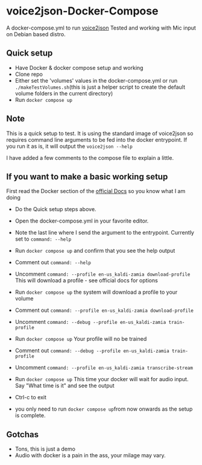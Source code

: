 # voice2json-Docker-Compose

A docker-compose.yml to run [voice2json](https://voice2json.org "voice2json") Tested and working with Mic input on Debian based distro.

## Quick setup
- Have Docker & docker compose setup and working
- Clone repo
- Either set the 'volumes' values in the docker-compose.yml or run  `./makeTestVolumes.sh`(this is just a helper script to create the default volume folders in the current directory)
- Run `docker compose up`

## Note
This is a quick setup to test. It is using the standard image of voice2json so requires command line arguments to be fed into the docker entrypoint. If you run it as is, it will output the `voice2json --help`

I have added a few comments to the compose file to explain a little.

## If you want to make a basic working setup
First read the Docker section  of the [official Docs](https://voice2json.org/install.html "official Docs") so you know what I am doing

- Do the Quick setup steps above.
- Open the docker-compose.yml in your favorite editor.
- Note the last line where I send the argument to the entrypoint. Currently set to `command: --help`
- Run `docker compose up` and confirm that you see the help output
- Comment out `command: --help`
- Uncomment `command: --profile en-us_kaldi-zamia download-profile` This will download a profile - see official docs for options
- Run `docker compose up` the system will download a profile to your volume
- Comment out `command: --profile en-us_kaldi-zamia download-profile`
- Uncomment `command: --debug --profile en-us_kaldi-zamia train-profile`
- Run `docker compose up` Your profile will no be trained

- Comment out  `command: --debug --profile en-us_kaldi-zamia train-profile`
- Uncomment `command: --profile en-us_kaldi-zamia transcribe-stream`
- Run `docker compose up` This time your docker will wait for audio input. Say "What time is it" and see the output
- Ctrl-c to exit
-  you only need to run `docker compose up`from now onwards as the setup is complete.

## Gotchas
- Tons, this is just a demo
- Audio with docker is a pain in the ass, your milage may vary.
